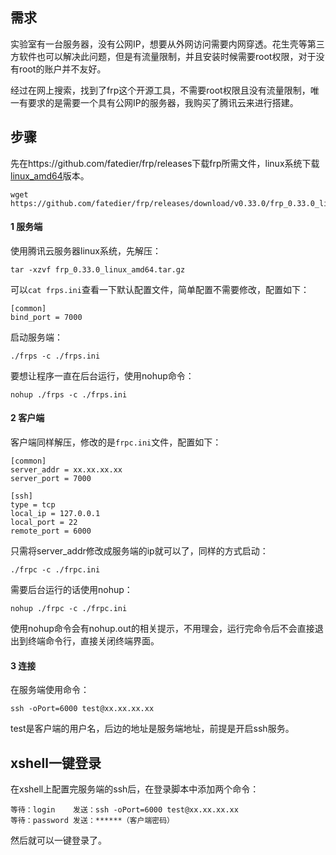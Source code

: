 ## 需求

实验室有一台服务器，没有公网IP，想要从外网访问需要内网穿透。花生壳等第三方软件也可以解决此问题，但是有流量限制，并且安装时候需要root权限，对于没有root的账户并不友好。

经过在网上搜索，找到了frp这个开源工具，不需要root权限且没有流量限制，唯一有要求的是需要一个具有公网IP的服务器，我购买了腾讯云来进行搭建。

## 步骤

先在https://github.com/fatedier/frp/releases下载frp所需文件，linux系统下载[linux_amd64](https://github.com/fatedier/frp/releases/download/v0.33.0/frp_0.33.0_linux_amd64.tar.gz)版本。

```
wget https://github.com/fatedier/frp/releases/download/v0.33.0/frp_0.33.0_linux_amd64.tar.gz
```

#### 1 服务端

使用腾讯云服务器linux系统，先解压：

```
tar -xzvf frp_0.33.0_linux_amd64.tar.gz
```

可以`cat frps.ini`查看一下默认配置文件，简单配置不需要修改，配置如下：

```
[common]
bind_port = 7000
```

启动服务端：

```
./frps -c ./frps.ini
```

要想让程序一直在后台运行，使用nohup命令：

```
nohup ./frps -c ./frps.ini
```

#### 2 客户端

客户端同样解压，修改的是`frpc.ini`文件，配置如下：

```
[common]
server_addr = xx.xx.xx.xx
server_port = 7000

[ssh]
type = tcp
local_ip = 127.0.0.1
local_port = 22
remote_port = 6000
```

只需将server_addr修改成服务端的ip就可以了，同样的方式启动：

```
./frpc -c ./frpc.ini
```

需要后台运行的话使用nohup：

```
nohup ./frpc -c ./frpc.ini
```

使用nohup命令会有nohup.out的相关提示，不用理会，运行完命令后不会直接退出到终端命令行，直接关闭终端界面。

#### 3 连接

在服务端使用命令：

```
ssh -oPort=6000 test@xx.xx.xx.xx
```

test是客户端的用户名，后边的地址是服务端地址，前提是开启ssh服务。

## xshell一键登录

在xshell上配置完服务端的ssh后，在登录脚本中添加两个命令：

```
等待：login	发送：ssh -oPort=6000 test@xx.xx.xx.xx
等待：password	发送：******（客户端密码）
```

然后就可以一键登录了。

